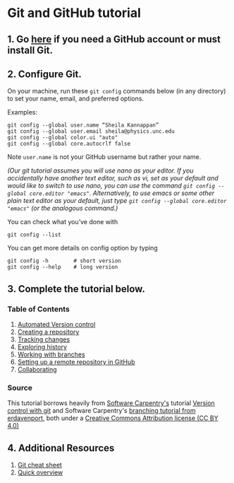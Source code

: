 # Git and GitHub tutorial

## 1. Go [here](https://github.com/capprogram/2021bootcamp/blob/master/git-prep.md) if you need a GitHub account or must install Git.

## 2. Configure Git.

On your machine, run these `git config` commands below (in any directory) to set your name, email, and preferred options.

Examples:

    git config --global user.name “Sheila Kannappan”
    git config --global user.email sheila@physics.unc.edu
    git config --global color.ui "auto"
    git config --global core.autocrlf false

Note `user.name` is not your GitHub username but rather your name.

*(Our git tutorial assumes you will use nano as your editor. If you accidentally have another text editor, such as vi, set as your default and would like to switch to use nano, you can use the command `git config --global core.editor "emacs"`. Alternatively, to use emacs or some other plain text editor as your default, just type `git config --global core.editor "emacs"` (or the analogous command.)*

You can check what you’ve done with

    git config --list
    
You can get more details on config option by typing

    git config -h        # short version
    git config --help    # long version



## 3. Complete the tutorial below.

### Table of Contents

1. [Automated Version control](01-automated-version-control.md)
2. [Creating a repository](02-creating-a-repository.md)
3. [Tracking changes](03-tracking-changes.md)
4. [Exploring history](04-exploring-history.md)
5. [Working with branches](05-branches.md)
6. [Setting up a remote repository in GitHub](06-remotes-in-github.md)
7. [Collaborating](07-collaborating.md)

### Source

This tutorial borrows heavily from [Software Carpentry's](http://software-carpentry.org/) tutorial [Version control with git](http://swcarpentry.github.io/git-novice/) and Software Carpentry's [branching tutorial from erdavenport](https://github.com/erdavenport/git-lessons), both under a [Creative Commons Attribution license (CC BY 4.0)](https://creativecommons.org/licenses/by/4.0/)

## 4. Additional Resources

1. [Git cheat sheet](https://education.github.com/git-cheat-sheet-education.pdf)
2. [Quick overview](http://rogerdudler.github.io/git-guide/)
